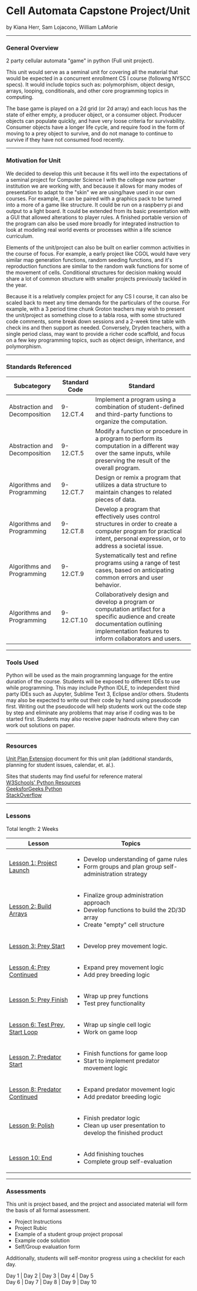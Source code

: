 # Cell Automata Capstone Project/Unit
by Kiana Herr, Sam Lojacono, William LaMorie

-----

### General Overview
2 party cellular automata "game" in python (Full unit project).

This unit would serve as a seminal unit for covering all the material that would be expected in a concurrent enrollment CS I course (followng NYSCC specs). It would include topics such as: polymorphism, object design, arrays, looping, conditionals, and other core programming topics in computing.

The base game is played on a 2d grid (or 2d array) and each locus has the state of either empty, a producer object, or a consumer object. Producer objects can populate quickly, and have very loose criteria for survivability. Consumer objects have a longer life cycle, and require food in the form of moving to a prey object to survive, and do not manage to continue to survive if they have not consumed food recently.

---

### Motivation for Unit
We decided to develop this unit because it fits well into the expectations of a seminal project for Computer Science I with the college now partner institution we are working with, and because it allows for many modes of presentation to adapt to the "skin" we are using/have used in our own courses. For example, it can be paired with a graphics pack to be turned into a more of a game like structure. It could be run on a raspberry pi and output to a light board. It could be extended from its basic presentation with a GUI that allowed alterations to player rules. A finished portable version of the program can also be used more broadly for integrated instruction to look at modeling real world events or processes within a life science curriculum.

Elements of the unit/project can also be built on earlier common activities in the course of focus. For example, a early project like CGOL would have very similar map generation functions, random seeding functions, and it's reproduction functions are similar to the random walk functions for some of the movement of cells. Conditional structures for decision making would share a lot of common structure with smaller projects previously tackled in the year.  

Because it is a relatively complex project for any CS I course, it can also be scaled back to meet any time demands for the particulars of the course. For example, with a 3 period time chunk Groton teachers may wish to present the unit/project as something close to a tabla rosa, with some structured code comments, some break down sessions and a 2-week time table with check ins and then support as needed. Conversely, Dryden teachers, with a single period class, may want to provide a richer code scaffold, and focus on a few key programming topics, such as object design, inheritance, and polymorphism. 

---

### Standards Referenced

|Subcategory|Standard Code|Standard|
|---|---|---|
|Abstraction and Decomposition|9-12.CT.4 |Implement a program using a combination of student-defined and third-party functions to organize the computation.|
|Abstraction and Decomposition|9-12.CT.5 |Modify a function or procedure in a program to perform its computation in a different way over the same inputs, while preserving the result of the overall program.|
|Algorithms and Programming|9-12.CT.7 |Design or remix a program that utilizes a data structure to maintain changes to related pieces of data.|
|Algorithms and Programming|9-12.CT.8 |Develop a program that effectively uses control structures in order to create a computer program for practical intent, personal expression, or to address a societal issue.|
|Algorithms and Programming|9-12.CT.9 |Systematically test and refine programs using a range of test cases, based on anticipating common errors and user behavior.|
|Algorithms and Programming|9-12.CT.10| Collaboratively design and develop a program or computation artifact for a specific audience and create documentation outlining implementation features to inform collaborators and users.|
---

### Tools Used 

Python will be used as the main programming language for the entire duration of the course.  Students will be exposed to different IDEs to use while programming. This may include Python IDLE, to independent third party IDEs such as Jupyter, Sublime Text 3, Eclipse and/or others. Students may also be expected to write out their code by hand using pseudocode first.  Writing out the pseudocode will help students work out the code step by step and eliminate any problems that may arise if coding was to be started first.  Students may also receive paper hadnouts where they can work out solutions on paper.

---

### Resources

[Unit Plan Extension](/resources/Unit_Plan_Supliment.pdf) document for this unit plan (additional standards, planning for student issues, calendar, et. al.).

Sites that students may find useful for reference materal <br>
[W3Schools' Python Resources](https://www.w3schools.com/python/default.asp) <br>
[GeeksforGeeks Python](https://www.geeksforgeeks.org/python-programming-language/?ref=shm) <br>
[StackOverflow](https://stackoverflow.com/)

---

### Lessons
Total length: 2 Weeks

|Lesson|Topics|
|------|------|
|[Lesson 1: Project Launch](/lessons/01_launch/Lesson_01.pdf)|<ul><li>Develop understanding of game rules</li><li>Form groups and plan group self-administration strategy</li></ul>|
|[Lesson 2: Build Arrays](/lessons/02_arrays/Lesson_02.pdf)|<ul><li>Finalize group administration approach</li><li>Develop functions to build the 2D/3D array</li><li>Create "empty" cell structure</li><ul>|
|[Lesson 3: Prey Start](/lessons/03_prey1/Lesson_03.pdf)|<ul><li>Develop prey movement logic.</li></ul>|
|[Lesson 4: Prey Continued](/lessons/04_prey2/Lesson_04.pdf)|<ul><li>Expand prey movement logic</li><li>Add prey breeding logic</li></ul>|
|[Lesson 5: Prey Finish](/lessons/05_prey3/Lesson_05.pdf)|<ul><li>Wrap up prey functions</li><li>Test prey functionality</li></ul>|
|[Lesson 6: Test Prey, Start Loop](/lessons/06_loop/Lesson_06.pdf)|<ul><li>Wrap up single cell logic</li><li>Work on game loop</li></ul>|
|[Lesson 7: Predator Start](/lessons/07_pred1/Lesson_07.pdf)|<ul><li>Finish functions for game loop</li><li>Start to implement predator movement logic</li></ul>|
|[Lesson 8: Predator Continued](/lessons/08_pred2/Lesson_08.pdf)|<ul><li>Expand predator movement logic</li><li>Add predator breeding logic</li></ul>|
|[Lesson 9: Polish](/lessons/09_polish/Lesson_09.pdf)|<ul><li>Finish predator logic</li><li>Clean up user presentation to develop the finished product</li><ul>|
|[Lesson 10: End](/lessons/10_end/Lesson_10.pdf)|<ul><li>Add finishing touches</li><li>Complete group self-evaluation</li></ul>|

---

### Assessments

This unit is project based, and the project and associated material will form the basis of all formal assessment.
* Project Instructions
* Project Rubic
* Example of a student group project proposal
* Example code solution
* Self/Group evaluation form


Additionally, students will self-monitor progress using a checklist for each day.


  Day 1 | Day 2 | Day 3 | Day 4 | Day 5  <br>
  Day 6 | Day 7 | Day 8 | Day 9 | Day 10 


